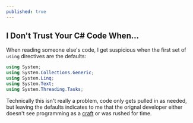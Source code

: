 ```yaml
---
published: true
---
```


## I Don't Trust Your C# Code When...

When reading someone else's code, I get suspicious when the first set of `using` directives are the defaults:
```csharp
using System;
using System.Collections.Generic;
using System.Linq;
using System.Text;
using System.Threading.Tasks;
```
Technically this isn't really a problem, code only gets pulled in as needed, but leaving the defaults indicates to me that the orignal developer either doesn't see programming as a [craft](http://manifesto.softwarecraftsmanship.org/) or was rushed for time.